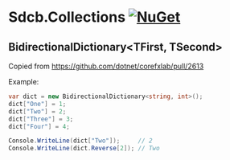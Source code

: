 # Sdcb.Collections [![NuGet](https://img.shields.io/nuget/v/Sdcb.Collections.svg)](https://www.nuget.org/packages/Sdcb.Collections)

## BidirectionalDictionary<TFirst, TSecond>
Copied from https://github.com/dotnet/corefxlab/pull/2613

Example: 
```csharp
var dict = new BidirectionalDictionary<string, int>();
dict["One"] = 1;
dict["Two"] = 2;
dict["Three"] = 3;
dict["Four"] = 4;

Console.WriteLine(dict["Two"]);     // 2
Console.WriteLine(dict.Reverse[2]); // Two
```
